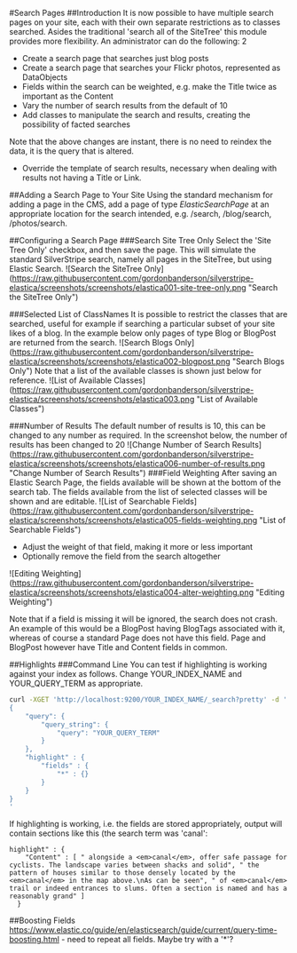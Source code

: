 #Search Pages
##Introduction
It is now possible to have multiple search pages on your site, each with their own separate
restrictions as to classes searched.  Asides the traditional 'search all of the SiteTree' this
module provides more flexibility.  An administrator can do the following:
2
* Create a search page that searches just blog posts
* Create a search page that searches your Flickr photos, represented as DataObjects
* Fields within the search can be weighted, e.g. make the Title twice as important as the Content
* Vary the number of search results from the default of 10
* Add classes to manipulate the search and results, creating the possibility of facted searches

Note that the above changes are instant, there is no need to reindex the data, it is the query that
is altered.

* Override the template of search results, necessary when dealing with results not having a Title
or Link.


##Adding a Search Page to Your Site
Using the standard mechanism for adding a page in the CMS, add a page of type _ElasticSearchPage_
at an appropriate location for the search intended, e.g. /search, /blog/search, /photos/search.

##Configuring a Search Page
###Search Site Tree Only
Select the 'Site Tree Only' checkbox, and then save the page.  This will simulate the standard
SilverStripe search, namely all pages in the SiteTree, but using Elastic Search.
![Search the SiteTree Only]
(https://raw.githubusercontent.com/gordonbanderson/silverstripe-elastica/screenshots/screenshots/elastica001-site-tree-only.png
"Search the SiteTree Only")

###Selected List of ClassNames
It is possible to restrict the classes that are searched, useful for example if searching a
particular subset of your site likes of a blog.  In the example below only pages of type Blog or
BlogPost are returned from the search.
![Search Blogs Only]
(https://raw.githubusercontent.com/gordonbanderson/silverstripe-elastica/screenshots/screenshots/elastica002-blogpost.png
"Search Blogs Only")
Note that a list of the available classes is shown just below for reference.
![List of Available Classes]
(https://raw.githubusercontent.com/gordonbanderson/silverstripe-elastica/screenshots/screenshots/elastica003.png
"List of Available Classes")

###Number of Results
The default number of results is 10, this can be changed to any number as required.  In the
screenshot below, the number of results has been changed to 20
![Change Number of Search Results]
(https://raw.githubusercontent.com/gordonbanderson/silverstripe-elastica/screenshots/screenshots/elastica006-number-of-results.png
"Change Number of Search Results")
###Field Weighting
After saving an Elastic Search Page, the fields available will be shown at the bottom of the search
tab.  The fields available from the list of selected classes will be shown and are editable.
![List of Searchable Fields]
(https://raw.githubusercontent.com/gordonbanderson/silverstripe-elastica/screenshots/screenshots/elastica005-fields-weighting.png
"List of Searchable Fields")
* Adjust the weight of that field, making it more or less important
* Optionally remove the field from the search altogether

![Editing Weighting]
(https://raw.githubusercontent.com/gordonbanderson/silverstripe-elastica/screenshots/screenshots/elastica004-alter-weighting.png
"Editing Weighting")

Note that if a field is missing it will be ignored, the search does not crash.  An example of this
would be a BlogPost having BlogTags associated with it, whereas of course a standard Page does
not have this field.  Page and BlogPost however have Title and Content fields in common.






##Highlights
###Command Line
You can test if highlighting is working against your index as follows.  Change YOUR_INDEX_NAME and
YOUR_QUERY_TERM as appropriate.
```bash
curl -XGET 'http://localhost:9200/YOUR_INDEX_NAME/_search?pretty' -d '
{
    "query": {
        "query_string": {
            "query": "YOUR_QUERY_TERM"
        }
    },
    "highlight" : {
        "fields" : {
            "*" : {}
        }
    }
}
'
```
If highlighting is working, i.e. the fields are stored appropriately, output will contain sections
like this (the search term was 'canal':

```
highlight" : {
    "Content" : [ " alongside a <em>canal</em>, offer safe passage for cyclists. The landscape varies between shacks and solid", " the pattern of houses similar to those densely located by the <em>canal</em> in the map above.\nAs can be seen", " of <em>canal</em> trail or indeed entrances to slums. Often a section is named and has a reasonably grand" ]
  }
```
##Boosting Fields
https://www.elastic.co/guide/en/elasticsearch/guide/current/query-time-boosting.html - need to repeat all fields. Maybe try with a '*'?
